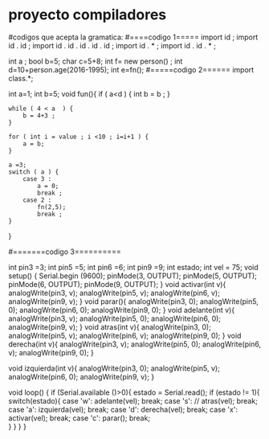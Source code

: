 # proyecto compiladores


#codigos que acepta la gramatica:
#====codigo 1=====
import id ;
import id . id ;
import id . id . id . id . id ;
import id . * ;
import id . id . * ;

int a ;
bool b=5;
char c=5+8;
int f= new person() ;
int d=10+person.age(2016-1995);
int e=fn();
#=====codigo 2======
import class.*;

int a=1;
int b=5;
void fun(){ 
	if ( a<d ) {
		int b = b ;
	}
	
	while ( 4 < a  ) {
		b = 4+3 ;
	}

	for ( int i = value ; i <10 ; i=i+1 ) {
		a = b;
	}

	a =3;
	switch ( a ) {
		case 3 :
			a = 0;
			break ;
		case 2 :
			fn(2,5);
			break ;
	}
}

#=======codigo 3==========

int pin3 =3;
int pin5 =5;
int pin6 =6;
int pin9 =9;
int estado;
int vel = 75;
void setup() {
  Serial.begin (9600);
  pinMode(3, OUTPUT);
  pinMode(5, OUTPUT);
  pinMode(6, OUTPUT);
  pinMode(9, OUTPUT);
}
void activar(int v){
    analogWrite(pin3, v); 
    analogWrite(pin5, v);
    analogWrite(pin6, v);
    analogWrite(pin9, v);
}
void parar(){
  analogWrite(pin3, 0);
  analogWrite(pin5, 0);
  analogWrite(pin6, 0);
  analogWrite(pin9, 0);
}
void adelante(int v){
    analogWrite(pin3, v); 
    analogWrite(pin5, 0);
    analogWrite(pin6, 0);
    analogWrite(pin9, v);
}
void atras(int v){
    analogWrite(pin3, 0); 
    analogWrite(pin5, v);
    analogWrite(pin6, v);
    analogWrite(pin9, 0);
  }
void derecha(int v){
    analogWrite(pin3, v); 
    analogWrite(pin5, 0);
    analogWrite(pin6, v);
    analogWrite(pin9, 0);
}


void izquierda(int v){
    analogWrite(pin3, 0); 
    analogWrite(pin5, v);
    analogWrite(pin6, 0);
    analogWrite(pin9, v);
}

 void loop() { 
if (Serial.available ()>0){
    estado = Serial.read();
    if (estado != 1){
      switch(estado){
          case 'w':
          adelante(vel); 
          break;
          case 's': // 
          atras(vel); 
          break;
          case 'a':
          izquierda(vel); 
          break;
          case 'd':
          derecha(vel); 
          break;
          case 'x':
          activar(vel); 
          break;
          case 'c':
          parar();
          break;          
      }
    }
  }
}
